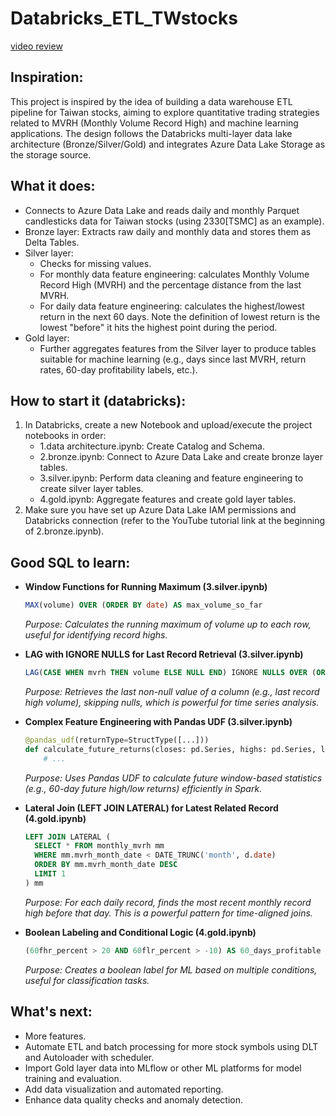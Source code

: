 # Databricks_ETL_TWstocks
[video review](https://youtu.be/v6nYd0esfg8)

## Inspiration:
This project is inspired by the idea of building a data warehouse ETL pipeline for Taiwan stocks, aiming to explore quantitative trading strategies related to MVRH (Monthly Volume Record High) and machine learning applications. The design follows the Databricks multi-layer data lake architecture (Bronze/Silver/Gold) and integrates Azure Data Lake Storage as the storage source.

## What it does:
- Connects to Azure Data Lake and reads daily and monthly Parquet candlesticks data for Taiwan stocks (using 2330[TSMC] as an example).
- Bronze layer: Extracts raw daily and monthly data and stores them as Delta Tables.
- Silver layer:
  - Checks for missing values.
  - For monthly data feature engineering: calculates Monthly Volume Record High (MVRH) and the percentage distance from the last MVRH.
  - For daily data feature engineering: calculates the highest/lowest return in the next 60 days. Note the definition of lowest return is the lowest "before" it hits the highest point during the period.
- Gold layer:
  - Further aggregates features from the Silver layer to produce tables suitable for machine learning (e.g., days since last MVRH, return rates, 60-day profitability labels, etc.).

## How to start it (databricks):
1. In Databricks, create a new Notebook and upload/execute the project notebooks in order:
   - 1.data architecture.ipynb: Create Catalog and Schema.
   - 2.bronze.ipynb: Connect to Azure Data Lake and create bronze layer tables.
   - 3.silver.ipynb: Perform data cleaning and feature engineering to create silver layer tables.
   - 4.gold.ipynb: Aggregate features and create gold layer tables.
2. Make sure you have set up Azure Data Lake IAM permissions and Databricks connection (refer to the YouTube tutorial link at the beginning of 2.bronze.ipynb).

## Good SQL to learn:
- **Window Functions for Running Maximum (3.silver.ipynb)**
  ```sql
  MAX(volume) OVER (ORDER BY date) AS max_volume_so_far
  ```
  *Purpose: Calculates the running maximum of volume up to each row, useful for identifying record highs.*

- **LAG with IGNORE NULLS for Last Record Retrieval (3.silver.ipynb)**
  ```sql
  LAG(CASE WHEN mvrh THEN volume ELSE NULL END) IGNORE NULLS OVER (ORDER BY date) AS last_mvrh_volume
  ```
  *Purpose: Retrieves the last non-null value of a column (e.g., last record high volume), skipping nulls, which is powerful for time series analysis.*

- **Complex Feature Engineering with Pandas UDF (3.silver.ipynb)**
  ```python
  @pandas_udf(returnType=StructType([...]))
  def calculate_future_returns(closes: pd.Series, highs: pd.Series, lows: pd.Series) -> pd.DataFrame:
      # ...
  ```
  *Purpose: Uses Pandas UDF to calculate future window-based statistics (e.g., 60-day future high/low returns) efficiently in Spark.*

- **Lateral Join (LEFT JOIN LATERAL) for Latest Related Record (4.gold.ipynb)**
  ```sql
  LEFT JOIN LATERAL (
    SELECT * FROM monthly_mvrh mm
    WHERE mm.mvrh_month_date < DATE_TRUNC('month', d.date)
    ORDER BY mm.mvrh_month_date DESC
    LIMIT 1
  ) mm
  ```
  *Purpose: For each daily record, finds the most recent monthly record high before that day. This is a powerful pattern for time-aligned joins.*

- **Boolean Labeling and Conditional Logic (4.gold.ipynb)**
  ```sql
  (60fhr_percent > 20 AND 60flr_percent > -10) AS 60_days_profitable
  ```
  *Purpose: Creates a boolean label for ML based on multiple conditions, useful for classification tasks.*

## What's next:
- More features.
- Automate ETL and batch processing for more stock symbols using DLT and Autoloader with scheduler.
- Import Gold layer data into MLflow or other ML platforms for model training and evaluation.
- Add data visualization and automated reporting.
- Enhance data quality checks and anomaly detection.
